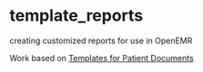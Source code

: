 # template_reports
creating customized reports for use in OpenEMR <br>

Work based on [Templates for Patient Documents](https://www.open-emr.org/wiki/index.php/Templates_for_Patient_Documents "Templates for Patient Documents - OpenEMR Project Wiki")